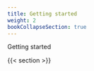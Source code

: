 ```yaml
---
title: Getting started
weight: 2
bookCollapseSection: true
---
```


Getting started

<!--more-->

{{< section >}}
